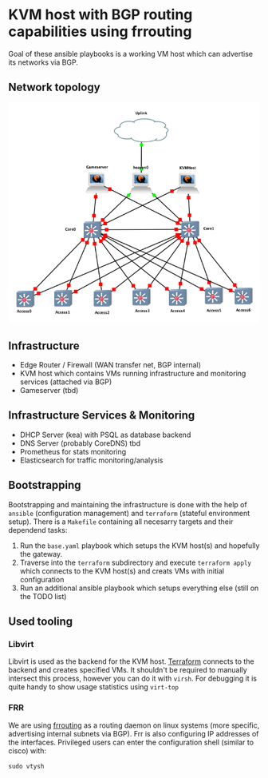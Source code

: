 # KVM host with BGP routing capabilities using frrouting

Goal of these ansible playbooks is a working VM host which can advertise its networks via BGP.

## Network topology
![network topology](.assets/img/topo.png)

## Infrastructure
- Edge Router / Firewall (WAN transfer net, BGP internal)
- KVM host which contains VMs running infrastructure and monitoring services (attached via BGP)
- Gameserver (tbd)

## Infrastructure Services & Monitoring
- DHCP Server (kea) with PSQL as database backend
- DNS Server (probably CoreDNS) tbd
- Prometheus for stats monitoring
- Elasticsearch for traffic monitoring/analysis

## Bootstrapping
Bootstrapping and maintaining the infrastructure is done with the help of `ansible` (configuration management) and `terraform` (stateful environment setup).
There is a `Makefile` containing all necesarry targets and their dependend tasks:

1. Run the `base.yaml` playbook which setups the KVM host(s) and hopefully the gateway.
2. Traverse into the `terraform` subdirectory and execute `terraform apply` which connects to the KVM host(s) and creats VMs with initial configuration
3. Run an additional ansible playbook which setups everything else (still on the TODO list)


## Used tooling

### Libvirt
Libvirt is used as the backend for the KVM host. [Terraform](https://www.terraform.io) connects to the backend and creates specified VMs. It shouldn't be required to manually intersect this process, however you can do it with `virsh`. For debugging it is quite handy to show usage statistics using `virt-top`

### FRR
We are using [frrouting](https://frrouting.org) as a routing daemon on linux systems (more specific, advertising internal subnets via BGP). Frr is also configuring IP addresses of the interfaces.
Privileged users can enter the configuration shell (similar to cisco) with:
```
sudo vtysh
```
